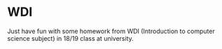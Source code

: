# WDI
Just have fun with some homework from WDI (Introduction to computer science subject) in 18/19 class at university.

